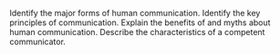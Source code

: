 Identify the major forms of human communication.
Identify the key principles of communication.
Explain the benefits of and myths about human communication. 
Describe the characteristics of a competent communicator.
